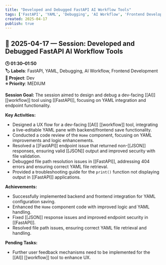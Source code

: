 ```yaml
---
title: "Developed and Debugged FastAPI AI Workflow Tools"
tags: ['FastAPI', 'YAML', 'Debugging', 'AI Workflow', 'Frontend Development']
created: 2025-04-17
publish: true
---
```


## 📅 2025-04-17 — Session: Developed and Debugged FastAPI AI Workflow Tools

**🕒 01:30–01:50**  
**🏷️ Labels**: FastAPI, YAML, Debugging, AI Workflow, Frontend Development  
**📂 Project**: Dev  
**⭐ Priority**: MEDIUM  


**Session Goal:**
The session aimed to design and debug a dev-facing [[AI]] [[workflow]] tool using [[FastAPI]], focusing on YAML integration and endpoint functionality.

**Key Activities:**
- Designed a UX flow for a dev-facing [[AI]] [[workflow]] tool, integrating a live-editable YAML pane with backend/frontend save functionality.
- Conducted a code review of the `Home` component, focusing on YAML improvements and logic enhancements.
- Resolved a [[FastAPI]] endpoint issue that returned non-[[JSON]] responses, ensuring valid [[JSON]] output and improved security with file validation.
- Debugged file path resolution issues in [[FastAPI]], addressing 404 errors and ensuring correct YAML file retrieval.
- Provided a troubleshooting guide for the `print()` function not displaying output in [[FastAPI]] applications.

**Achievements:**
- Successfully implemented backend and frontend integration for YAML configuration saving.
- Enhanced the `Home` component code with improved logic and YAML handling.
- Fixed [[JSON]] response issues and improved endpoint security in [[FastAPI]].
- Resolved file path issues, ensuring correct YAML file retrieval and handling.

**Pending Tasks:**
- Further user feedback mechanisms need to be implemented for the [[AI]] [[workflow]] tool to enhance UX.
